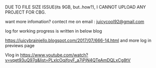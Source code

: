 DUE TO FILE SIZE ISSUE(its 9GB, but..how?), I CANNOT UPLOAD ANY PROJECT FOR CBG.

want more infomation? contect me on email : juicycool92@gmail.com

log for working progress is written in below blog

https://juicybrainjello.blogspot.com/2017/07/666-14.html
and more log in previews page

Vlog in https://www.youtube.com/watch?v=vqet93uQ97g&list=PLxlcOqjfoyF_a7jPjN4QTeAmDQLxCg8tV
